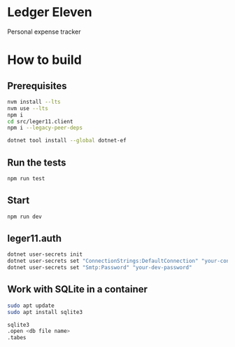 # Ledger Eleven

Personal expense tracker

# How to build

## Prerequisites

```bash
nvm install --lts
nvm use --lts
npm i
cd src/leger11.client
npm i --legacy-peer-deps
```

```bash
dotnet tool install --global dotnet-ef
```

## Run the tests

```bash
npm run test
```

## Start

```bash
npm run dev
```

## leger11.auth

```bash
dotnet user-secrets init
dotnet user-secrets set "ConnectionStrings:DefaultConnection" "your-connection-string"
dotnet user-secrets set "Smtp:Password" "your-dev-password"
```

## Work with SQLite in a container

```bash
sudo apt update
sudo apt install sqlite3

sqlite3
.open <db file name>
.tabes
```